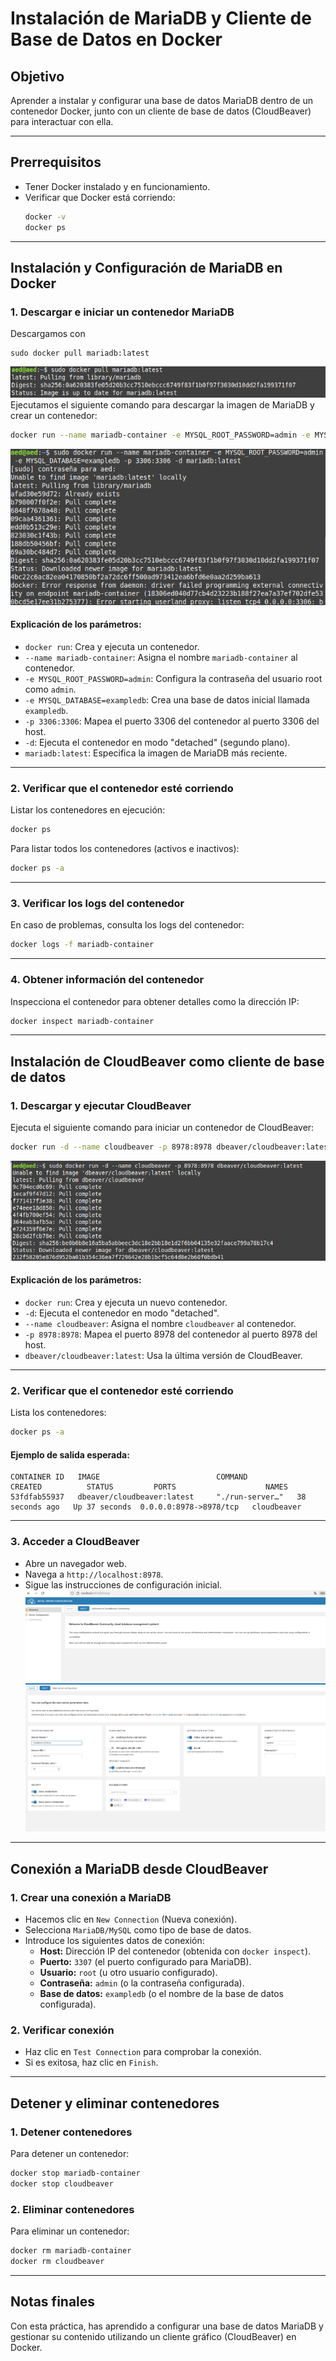 
# Instalación de MariaDB y Cliente de Base de Datos en Docker

## Objetivo
Aprender a instalar y configurar una base de datos MariaDB dentro de un contenedor Docker, junto con un cliente de base de datos (CloudBeaver) para interactuar con ella.

---

## Prerrequisitos
- Tener Docker instalado y en funcionamiento.
- Verificar que Docker está corriendo:
  ```bash
  docker -v
  docker ps
  ```

---

## Instalación y Configuración de MariaDB en Docker

### 1. Descargar e iniciar un contenedor MariaDB
Descargamos con
```
sudo docker pull mariadb:latest
```
![alt text](image-1.png)
Ejecutamos el siguiente comando para descargar la imagen de MariaDB y crear un contenedor:
```bash
docker run --name mariadb-container -e MYSQL_ROOT_PASSWORD=admin -e MYSQL_DATABASE=exampledb -p 3306:3306 -d mariadb:latest
```
![alt text](img/image.png)

#### Explicación de los parámetros:
- `docker run`: Crea y ejecuta un contenedor.
- `--name mariadb-container`: Asigna el nombre `mariadb-container` al contenedor.
- `-e MYSQL_ROOT_PASSWORD=admin`: Configura la contraseña del usuario root como `admin`.
- `-e MYSQL_DATABASE=exampledb`: Crea una base de datos inicial llamada `exampledb`.
- `-p 3306:3306`: Mapea el puerto 3306 del contenedor al puerto 3306 del host.
- `-d`: Ejecuta el contenedor en modo "detached" (segundo plano).
- `mariadb:latest`: Especifica la imagen de MariaDB más reciente.

---

### 2. Verificar que el contenedor esté corriendo
Listar los contenedores en ejecución:
```bash
docker ps
```
Para listar todos los contenedores (activos e inactivos):
```bash
docker ps -a
```



---

### 3. Verificar los logs del contenedor
En caso de problemas, consulta los logs del contenedor:
```bash
docker logs -f mariadb-container
```

---

### 4. Obtener información del contenedor
Inspecciona el contenedor para obtener detalles como la dirección IP:
```bash
docker inspect mariadb-container
```

---

## Instalación de CloudBeaver como cliente de base de datos

### 1. Descargar y ejecutar CloudBeaver
Ejecuta el siguiente comando para iniciar un contenedor de CloudBeaver:
```bash
docker run -d --name cloudbeaver -p 8978:8978 dbeaver/cloudbeaver:latest
```
![alt text](img/image-2.png)

#### Explicación de los parámetros:
- `docker run`: Crea y ejecuta un nuevo contenedor.
- `-d`: Ejecuta el contenedor en modo "detached".
- `--name cloudbeaver`: Asigna el nombre `cloudbeaver` al contenedor.
- `-p 8978:8978`: Mapea el puerto 8978 del contenedor al puerto 8978 del host.
- `dbeaver/cloudbeaver:latest`: Usa la última versión de CloudBeaver.

---

### 2. Verificar que el contenedor esté corriendo
Lista los contenedores:
```bash
docker ps -a
```

#### Ejemplo de salida esperada:
```
CONTAINER ID   IMAGE                          COMMAND           CREATED          STATUS         PORTS                    NAMES
53fdfab55937   dbeaver/cloudbeaver:latest     "./run-server…"   38 seconds ago   Up 37 seconds  0.0.0.0:8978->8978/tcp   cloudbeaver
```

---

### 3. Acceder a CloudBeaver
- Abre un navegador web.
- Navega a `http://localhost:8978`.
- Sigue las instrucciones de configuración inicial.
![alt text](img/image-3.png)
![alt text](img/image-4.png)
---

## Conexión a MariaDB desde CloudBeaver

### 1. Crear una conexión a MariaDB
- Hacemos clic en `New Connection` (Nueva conexión).
- Selecciona `MariaDB/MySQL` como tipo de base de datos.
- Introduce los siguientes datos de conexión:
  - **Host:** Dirección IP del contenedor (obtenida con `docker inspect`).
  - **Puerto:** `3307` (el puerto configurado para MariaDB).
  - **Usuario:** `root` (u otro usuario configurado).
  - **Contraseña:** `admin` (o la contraseña configurada).
  - **Base de datos:** `exampledb` (o el nombre de la base de datos configurada).

### 2. Verificar conexión
- Haz clic en `Test Connection` para comprobar la conexión.
- Si es exitosa, haz clic en `Finish`.

---

## Detener y eliminar contenedores

### 1. Detener contenedores
Para detener un contenedor:
```bash
docker stop mariadb-container
docker stop cloudbeaver
```

### 2. Eliminar contenedores
Para eliminar un contenedor:
```bash
docker rm mariadb-container
docker rm cloudbeaver
```

---

## Notas finales
Con esta práctica, has aprendido a configurar una base de datos MariaDB y gestionar su contenido utilizando un cliente gráfico (CloudBeaver) en Docker.